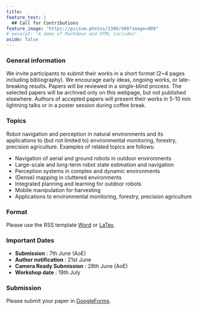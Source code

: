 ```yaml
---
title:
feature_text: | 
  ## Call for Contributions
feature_image: "https://picsum.photos/1300/400?image=989"
# excerpt: "A demo of Markdown and HTML includes"
aside: false
---
```


### General information
We invite participants to submit their works in a short format (2~4 pages including bibliography). We encourage early ideas, ongoing works, or late-breaking results. Papers will be reviewed in a single-blind process. The selected papers will be archived only on this webpage, but not published elsewhere. Authors of accepted papers will present their works in 5-10 min lightning talks or in a poster session during coffee break.

### Topics
Robot navigation and perception in natural environments and its applications to (but not limited to) environmental monitoring, forestry, precision agriculture. Examples of related topics are follows:

- Navigation of aerial and ground robots in outdoor environments 
- Large-scale and long-term robot state estimation and navigation
- Perception systems in complex and dynamic environments 
- (Dense) mapping in cluttered environments
- Integrated planning and learning for outdoor robots
- Mobile manipulation for harvesting
- Applications to environmental monitoring, forestry, precision agriculture


### Format
Please use the RSS template [Word](https://roboticsconference.org/docs/paper-template-word.zip) or [LaTex](https://roboticsconference.org/docs/paper-template-latex.tar.gz).


### Important Dates
- **Submission** : 7th June (AoE)
- **Author notification** : 21st June
- **Camera Ready Submission** : 28th June (AoE)
- **Workshop date** : 19th July


### Submission
Please submit your paper in [GoogleForms](https://forms.gle/JWFBPxsw7zYh8s2f7).
